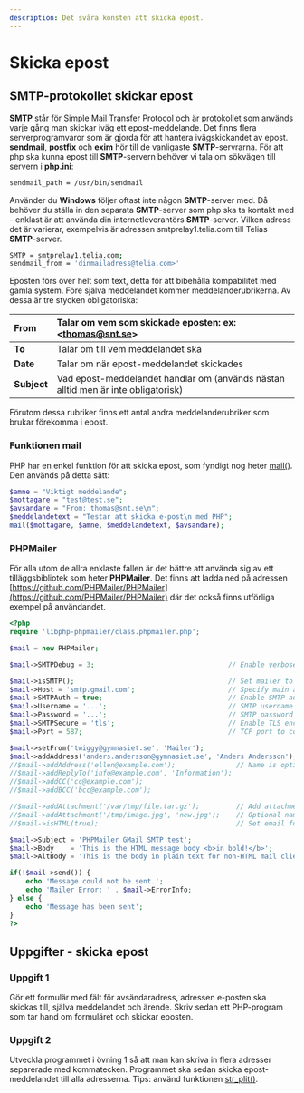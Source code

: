 ```yaml
---
description: Det svåra konsten att skicka epost.
---
```


# Skicka epost

## **SMTP-protokollet skickar epost**

**SMTP** står för Simple Mail Transfer Protocol och är protokollet som används varje gång man skickar iväg ett epost-meddelande. Det finns flera serverprogramvaror som är gjorda för att hantera ivägskickandet av epost. **sendmail**, **postfix** och **exim** hör till de vanligaste **SMTP**-servrarna. För att php ska kunna epost till **SMTP**-servern behöver vi tala om sökvägen till servern i **php.ini**:

```bash
sendmail_path = /usr/bin/sendmail
```

Använder du **Windows** följer oftast inte någon **SMTP**-server med. Då behöver du ställa in den separata **SMTP**-server som php ska ta kontakt med - enklast är att använda din internetleverantörs **SMTP**-server. Vilken adress det är varierar, exempelvis är adressen smtprelay1.telia.com till Telias **SMTP**-server.

```bash
SMTP = smtprelay1.telia.com;
sendmail_from = 'dinmailadress@telia.com>'
```

Eposten förs över helt som text, detta för att bibehålla kompabilitet med gamla system. Före själva meddelandet kommer meddelanderubrikerna. Av dessa är tre stycken obligatoriska:

| **From** | Talar om vem som skickade eposten: ex: &lt;thomas@snt.se&gt; |
| :--- | :--- |
| **To** | Talar om till vem meddelandet ska |
| **Date** | Talar om när epost-meddelandet skickades |
| **Subject** | Vad epost-meddelandet handlar om \(används nästan alltid men är inte obligatorisk\) |

Förutom dessa rubriker finns ett antal andra meddelanderubriker som brukar förekomma i epost.

### **Funktionen mail**

PHP har en enkel funktion för att skicka epost, som fyndigt nog heter [mail\(\)](https://devdocs.io/php/function.mail). Den används på detta sätt:

```php
$amne = "Viktigt meddelande";
$mottagare = "test@test.se";
$avsandare = "From: thomas@snt.se\n";
$meddelandetext = "Testar att skicka e-post\n med PHP";
mail($mottagare, $amne, $meddelandetext, $avsandare);
```

### **PHPMailer**

För alla utom de allra enklaste fallen är det bättre att använda sig av ett tilläggsbibliotek som heter **PHPMailer**. Det finns att ladda ned på adressen [https://github.com/PHPMailer/PHPMailer](https://github.com/PHPMailer/PHPMailer) där det också finns utförliga exempel på användandet.

```php
<?php
require 'libphp-phpmailer/class.phpmailer.php';

$mail = new PHPMailer;

$mail->SMTPDebug = 3;                                 // Enable verbose debug output

$mail->isSMTP();                                      // Set mailer to use SMTP
$mail->Host = 'smtp.gmail.com';                       // Specify main and backup SMTP servers
$mail->SMTPAuth = true;                               // Enable SMTP authentication
$mail->Username = '...';                              // SMTP username
$mail->Password = '...';                              // SMTP password
$mail->SMTPSecure = 'tls';                            // Enable TLS encryption, `ssl` also accepted
$mail->Port = 587;                                    // TCP port to connect to

$mail->setFrom('twiggy@gymnasiet.se', 'Mailer');
$mail->addAddress('anders.andersson@gymnasiet.se', 'Anders Andersson');     // Add a recipient
//$mail->addAddress('ellen@example.com');               // Name is optional
//$mail->addReplyTo('info@example.com', 'Information');
//$mail->addCC('cc@example.com');
//$mail->addBCC('bcc@example.com');

//$mail->addAttachment('/var/tmp/file.tar.gz');         // Add attachments
//$mail->addAttachment('/tmp/image.jpg', 'new.jpg');    // Optional name
//$mail->isHTML(true);                                  // Set email format to HTML

$mail->Subject = 'PHPMailer GMail SMTP test';
$mail->Body    = 'This is the HTML message body <b>in bold!</b>';
$mail->AltBody = 'This is the body in plain text for non-HTML mail clients';

if(!$mail->send()) {
    echo 'Message could not be sent.';
    echo 'Mailer Error: ' . $mail->ErrorInfo;
} else {
    echo 'Message has been sent';
}
?>
```

## Uppgifter - skicka epost

### **Uppgift 1**

Gör ett formulär med fält för avsändaradress, adressen e-posten ska skickas till, själva meddelandet och ärende. Skriv sedan ett PHP-program som tar hand om formuläret och skickar eposten.

### **Uppgift 2**

Utveckla programmet i övning 1 så att man kan skriva in flera adresser separerade med kommatecken. Programmet ska sedan skicka epost-meddelandet till alla adresserna. Tips: använd funktionen [str\_plit\(\)](https://devdocs.io/php/function.str-split).

